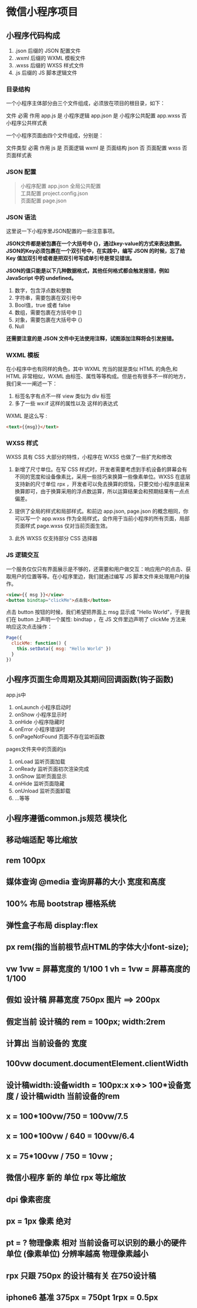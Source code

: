 # 微信小程序项目

## 小程序代码构成
1. .json 后缀的 JSON 配置文件
2. .wxml 后缀的 WXML 模板文件
3. .wxss 后缀的 WXSS 样式文件
4. .js 后缀的 JS 脚本逻辑文件

### 目录结构

一个小程序主体部分由三个文件组成，必须放在项目的根目录，如下：

文件	必需	作用
app.js	是	小程序逻辑
app.json	是	小程序公共配置
app.wxss	否	小程序公共样式表

一个小程序页面由四个文件组成，分别是：

文件类型	必需	作用
js	是	页面逻辑
wxml	是	页面结构
json	否	页面配置
wxss	否	页面样式表

### JSON 配置

>小程序配置 app.json     全局公共配置   
>工具配置 project.config.json       
>页面配置 page.json     

### JSON 语法

这里说一下小程序里JSON配置的一些注意事项。

__JSON文件都是被包裹在一个大括号中 {}，通过key-value的方式来表达数据。JSON的Key必须包裹在一个双引号中，在实践中，编写 JSON 的时候，忘了给 Key 值加双引号或者是把双引号写成单引号是常见错误。__

__JSON的值只能是以下几种数据格式，其他任何格式都会触发报错，例如 JavaScript 中的 undefined。__

1. 数字，包含浮点数和整数
2. 字符串，需要包裹在双引号中
3. Bool值，true 或者 false
4. 数组，需要包裹在方括号中 []
5. 对象，需要包裹在大括号中 {}
6. Null

__还需要注意的是 JSON 文件中无法使用注释，试图添加注释将会引发报错。__

### WXML 模板
在小程序中也有同样的角色，其中 WXML 充当的就是类似 HTML 的角色,和 HTML 非常相似，WXML 由标签、属性等等构成。但是也有很多不一样的地方，我们来一一阐述一下：

1. 标签名字有点不一样 view 类似为 div 标签
2. 多了一些 wx:if 这样的属性以及  这样的表达式

WXML 是这么写 :
```html
<text>{{msg}}</text>
```

### WXSS 样式

WXSS 具有 CSS 大部分的特性，小程序在 WXSS 也做了一些扩充和修改

1. 新增了尺寸单位。在写 CSS 样式时，开发者需要考虑到手机设备的屏幕会有不同的宽度和设备像素比，采用一些技巧来换算一些像素单位。WXSS 在底层支持新的尺寸单位 rpx ，开发者可以免去换算的烦恼，只要交给小程序底层来换算即可，由于换算采用的浮点数运算，所以运算结果会和预期结果有一点点偏差。

2. 提供了全局的样式和局部样式。和前边 app.json, page.json 的概念相同，你可以写一个 app.wxss 作为全局样式，会作用于当前小程序的所有页面，局部页面样式 page.wxss 仅对当前页面生效。

3. 此外 WXSS 仅支持部分 CSS 选择器

### JS 逻辑交互

一个服务仅仅只有界面展示是不够的，还需要和用户做交互：响应用户的点击、获取用户的位置等等。在小程序里边，我们就通过编写 JS 脚本文件来处理用户的操作。

```html
<view>{{ msg }}</view>
<button bindtap="clickMe">点击我</button>
```

点击 button 按钮的时候，我们希望把界面上 msg 显示成 "Hello World"，于是我们在 button 上声明一个属性: bindtap ，在 JS 文件里边声明了 clickMe 方法来响应这次点击操作：

```javascript
Page({
  clickMe: function() {
    this.setData({ msg: "Hello World" })
  }
})
```

## 小程序页面生命周期及其期间回调函数(钩子函数)

app.js中
1. onLaunch 小程序启动时
2. onShow 小程序显示时
3. onHide 小程序隐藏时
4. onError 小程序错误时
5. onPageNotFound 页面不存在监听函数

pages文件夹中的页面的js
1. onLoad 监听页面加载
2. onReady 监听页面初次渲染完成
3. onShow 监听页面显示
4. onHide 监听页面隐藏
5. onUnload 监听页面卸载
6. ...等等

## 小程序遵循common.js规范 模块化

## 移动端适配   等比缩放  


## rem    100px 

## 媒体查询  @media  查询屏幕的大小 宽度和高度  


## 100% 布局  bootstrap 栅格系统  


## 弹性盒子布局  display:flex 

## px     rem(指的当前根节点HTML的字体大小font-size);   

## vw    1vw = 屏幕宽度的 1/100                 1 vh   = 1vw = 屏幕高度的 1/100 

## 假如 设计稿 屏幕宽度  750px  图片 ==>  200px  

## 假定当前 设计稿的 rem  = 100px;      width:2rem 

## 计算出 当前设备的 宽度 

## 100vw      document.documentElement.clientWidth 

##  设计稿width:设备width = 100px:x     x=>>  100*设备宽度 / 设计稿width  当前设备的rem   


## x  =  100*100vw/750  = 100vw/7.5

## x  =  100*100vw / 640 = 100vw/6.4


## x =   75*100vw / 750 = 10vw ;



## 微信小程序  新的 单位  rpx  等比缩放
## dpi  像素密度  
## px = 1px 像素  绝对
## pt = ?   物理像素   相对   当前设备可以识别的最小的硬件单位 (像素单位) 分辨率越高 物理像素越小 

## rpx 只跟 750px 的设计稿有关  在750设计稿   
## iphone6 基准 375px = 750pt   1rpx = 0.5px 